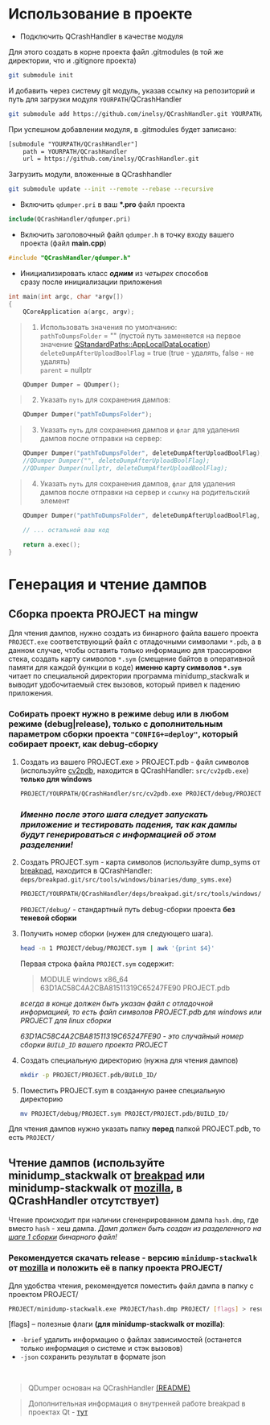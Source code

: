 # Использование в проекте

- Подключить QCrashHandler в качестве модуля

Для этого создать в корне проекта файл .gitmodules (в той же директории, что и .gitignore проекта)
```bash
git submodule init
```
И добавить через систему git модуль, указав ссылку на репозиторий и путь для загрузки модуля `YOURPATH`/QCrashHandler
```bash
git submodule add https://github.com/inelsy/QCrashHandler.git YOURPATH/QCrashHandler
```

При успешном добавлении модуля, в .gitmodules будет записано:
```txt
[submodule "YOURPATH/QCrashHandler"]
	path = YOURPATH/QCrashHandler
	url = https://github.com/inelsy/QCrashHandler.git
```

Загрузить модули, вложенные в QCrashhandler 
```bash
git submodule update --init --remote --rebase --recursive
```

-  Включить `qdumper.pri` в ваш **\*.pro** файл проекта
```cmake
include(QCrashHandler/qdumper.pri)
```

- Включить заголовочный файл `qdumper.h` в точку входу вашего проекта (файл **main.cpp**)
```c++
#include "QCrashHandler/qdumper.h"
```

- Инициализировать класс ***одним*** из *четырех* способов <br> 
сразу после инициализации приложения
```c++
int main(int argc, char *argv[])
{
    QCoreApplication a(argc, argv);
```
> 1. Использовать значения по умолчанию: <br>
>`pathToDumpsFolder` = "" (пустой путь заменяется на первое значение [QStandardPaths::AppLocalDataLocation](https://doc.qt.io/qt-6/qstandardpaths.html#StandardLocation-enum)) <br>
>`deleteDumpAfterUploadBoolFlag` = true (true - удалять, false - не удалять)<br>
>`parent` = nullptr

```c++
    QDumper Dumper = QDumper(); 
```
>  2. Указать `путь` для сохранения дампов:
```c++
    QDumper Dumper("pathToDumpsFolder");
```
> 3. Указать `путь` для сохранения дампов и `флаг` для удаления дампов после отправки на сервер:  

```c++
    QDumper Dumper("pathToDumpsFolder", deleteDumpAfterUploadBoolFlag); 
    //QDumper Dumper("", deleteDumpAfterUploadBoolFlag);
    //QDumper Dumper(nullptr, deleteDumpAfterUploadBoolFlag);
```
> 4. Указать `путь` для сохранения дампов, `флаг` для удаления дампов после отправки на сервер и `ссылку` на родительский элемент
```c++
    QDumper Dumper("pathToDumpsFolder", deleteDumpAfterUploadBoolFlag, parent);
```

```c++
    // ... остальной ваш код

    return a.exec();
}
```
# Генерация и чтение дампов 

## Сборка проекта PROJECT на mingw 

Для чтения дампов, нужно создать из бинарного файла вашего проекта `PROJECT.exe` соответствующий файл с отладочными символами `*.pdb`, а в данном случае, чтобы оставить только информацию для трассировки стека, создать карту символов `*.sym` (смещение байтов в оперативной памяти для каждой функции в коде) **именно карту символов `*.sym`** читает по специальной директории программа minidump_stackwalk и выводит удобочитаемый стек вызовов, который привел к падению приложения. <br>

### Собирать проект нужно в режиме `debug` или в любом режиме (debug|release), только с дополнительным параметром сборки проекта `"CONFIG+=deploy"`, который собирает проект, как debug-сборку


1. <a name="important_step"></a> Создать из вашего PROJECT.exe > PROJECT.pdb - файл символов (используйте [cv2pdb](https://github.com/rainers/cv2pdb), находится в QCrashHandler: `src/cv2pdb.exe`) **только для windows**
    ```bash
    PROJECT/YOURPATH/QCrashHandler/src/cv2pdb.exe PROJECT/debug/PROJECT.exe 
    ```
    ### ***Именно после этого шага следует запускать приложение и тестировать падения, так как дампы будут генерироваться с информацией об этом разделении!***
1. Создать PROJECT.sym - карта символов (используйте dump_syms от [breakpad](https://github.com/google/breakpad), находится в QCrashHandler: `deps/breakpad.git/src/tools/windows/binaries/dump_syms.exe`)
    ```bash
    PROJECT/YOURPATH/QCrashHandler/deps/breakpad.git/src/tools/windows/binaries/dump_syms.exe PROJECT/debug/PROJECT.exe > PROJECT/debug/PROJECT.sym
    ```
    `PROJECT/debug/` - стандартный путь debug-сборки проекта **без теневой сборки**
    </br>
    
1. Получить номер сборки (нужен для следующего шага).
    
    ```bash
    head -n 1 PROJECT/debug/PROJECT.sym | awk '{print $4}'
    ```

    Первая строка файла `PROJECT.sym` содержит: 
    > MODULE windows x86_64 63D1AC58C4A2CBA81511319C65247FE90 PROJECT.pdb
    
    *всегда в конце должен быть указан файл с отладочной информацией, то есть файл символов PROJECT.pdb для windows или PROJECT для linux сборки*

    *63D1AC58C4A2CBA81511319C65247FE90 - это случайный номер сборки `BUILD_ID` вашего проекта PROJECT*

1. Создать специальную директорию (нужна для чтения дампов)
    ```bash
    mkdir -p PROJECT/PROJECT.pdb/BUILD_ID/
    ```
1. Поместить PROJECT.sym в созданную ранее специальную директорию
    ```bash
    mv PROJECT/debug/PROJECT.sym PROJECT/PROJECT.pdb/BUILD_ID/
    ```

Для чтения дампов нужно указать папку **перед** папкой PROJECT.pdb, то есть `PROJECT/`

## Чтение дампов (используйте minidump_stackwalk от [breakpad](https://github.com/google/breakpad) или minidump-stackwalk от [mozilla](https://github.com/rust-minidump/rust-minidump), в QCrashHandler **отсутствует**)

Чтение происходит при наличии сгененрированном  дампа `hash.dmp`, где вместо `hash` - хеш дампа. *Дамп должен быть создан из разделенного на [шаге 1 сборки](#important_step) бинарного файл!*

### Рекомендуется скачать release - версию `minidump-stackwalk` от [mozilla](https://github.com/rust-minidump/rust-minidump/releases/) и положить её в папку проекта PROJECT/

Для удобства чтения, рекомендуется поместить файл дампа в папку с проектом PROJECT/

```bash
PROJECT/minidump-stackwalk.exe PROJECT/hash.dmp PROJECT/ [flags] > result.txt
```
[flags] – полезные флаги **(для minidump-stackwalk от mozilla)**:
- `-brief` удалить информацию о файлах зависимостей (останется только информация о системе и стэк вызовов)
- `-json` сохранить результат в формате json 

</br>

> QDumper основан на QCrashHandler [(README)](./src/qcrashhandler/README.md)

> Дополнительная информация о внутренней работе breakpad в проектах Qt - [тут](https://github.com/JPNaude/dev_notes/wiki/Using-Google-Breakpad-with-Qt)